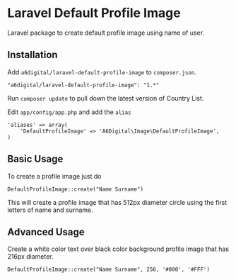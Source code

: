 # Laravel Default Profile Image

Laravel package to create default profile image using name of user.


## Installation

Add `a6digital/laravel-default-profile-image` to `composer.json`.

    "a6digital/laravel-default-profile-image": "1.*"
    
Run `composer update` to pull down the latest version of Country List.

Edit `app/config/app.php` and add the `alias`

    'aliases' => array(
        'DefaultProfileImage' => 'A6Digital\Image\DefaultProfileImage',
    )

    
## Basic Usage

To create a profile image just do

	DefaultProfileImage::create("Name Surname")
	
This will create a profile image that has 512px diameter circle using the first letters of name and surname.

## Advanced Usage

Create a white color text over black color background profile image that has 216px diameter.

	DefaultProfileImage::create("Name Surname", 256, '#000', '#FFF')
